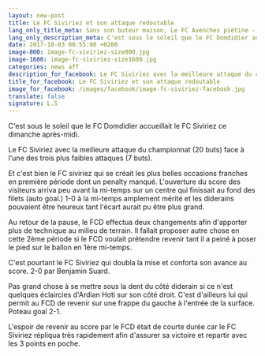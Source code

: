 ```yaml
---
layout: new-post
title: Le FC Siviriez et son attaque redoutable
lang_only_title_meta: Sans son buteur maison, Le FC Avenches piétine - 03/10/2017
lang_only_description_meta: C'est sous le soleil que le FC Domdidier accueillait le FC Siviriez ce dimanche après-midi.
date: 2017-10-03 08:55:00 +0200
image-800: image-fc-siviriez-size800.jpg
image-1600: image-fc-siviriez-size1600.jpg
categories: news aff
description_for_facebook: Le FC Siviriez avec la meilleure attaque du championnat (20 buts) face à l'une des trois plus faibles attaques (7 buts). 
title_for_facebook: Le FC Siviriez et son attaque redoutable
image_for_facebook: /images/facebook/image-fc-siviriez-facebook.jpg
translate: false
signature: L.S
---
```

C'est sous le soleil que le FC Domdidier accueillait le FC Siviriez ce dimanche après-midi. 

Le FC Siviriez avec la meilleure attaque du championnat (20 buts) face à l'une des trois plus faibles attaques (7 buts). 

Et c'est bien le FC siviriez qui se créait les plus belles occasions franches en première période dont un penalty manqué. L'ouverture du score des visiteurs arriva peu avant la mi-temps sur un centre qui finissait au fond des filets (auto goal.) 1-0 à la mi-temps amplement mérité et les diderains pouvaient être heureux tant l'écart aurait pu être plus grand. 

Au retour de la pause, le FCD effectua deux changements afin d'apporter plus de technique au milieu de terrain. Il fallait proposer autre chose en cette 2ème période si le FCD voulait prétendre revenir tant il a peiné à poser le pied sur le ballon en  1ère mi-temps. 

C'est pourtant le FC Siviriez qui doubla la mise et conforta son avance au score. 2-0 par Benjamin Suard.

Pas grand chose à se mettre sous la dent du côté diderain si ce n'est quelques éclaircies d'Ardian Hoti sur son côté droit. C'est d'ailleurs lui qui permit au FCD de revenir sur une frappe du gauche à l'entrée de la surface. Poteau goal 2-1.

L'espoir de revenir au score par le FCD était de courte durée car le FC Siviriez répliqua très rapidement afin d'assurer sa victoire et repartir avec les 3 points en poche. 